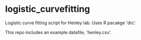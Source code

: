 # logistic_curvefitting
Logistic curve fitting script for Henley lab. Uses R pacakge 'drc'.

This repo includes an example datafile, 'henley.csv'. 

